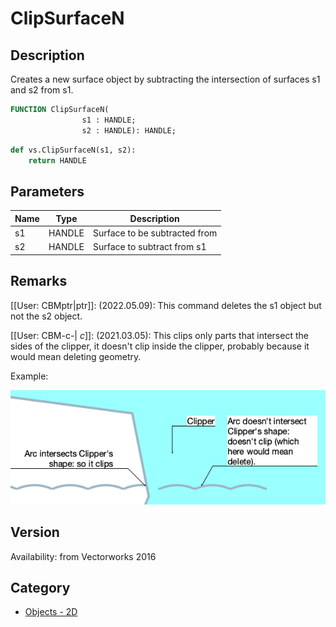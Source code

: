 # ClipSurfaceN

## Description
Creates a new surface object by subtracting the intersection of surfaces s1 and s2 from s1.

```pascal
FUNCTION ClipSurfaceN(
				s1 : HANDLE;
				s2 : HANDLE): HANDLE;
```

```python
def vs.ClipSurfaceN(s1, s2):
    return HANDLE
```

## Parameters
|Name|Type|Description|
|---|---|---|
|s1|HANDLE|Surface to be subtracted from|
|s2|HANDLE|Surface to subtract from s1|

## Remarks
[[User: CBMptr|ptr]]: (2022.05.09): This command deletes the s1 object but not the s2 object. 

[[User: CBM-c-| _c_]]: (2021.03.05):
This clips only parts that intersect the sides of the clipper, it doesn't clip inside the clipper, probably because it would mean deleting geometry.

Example:

![VsClipSurfaceN.png](files/VsClipSurfaceN.png)

## Version
Availability: from Vectorworks 2016

## Category
* [Objects - 2D](../Categories/Objects%20-%202D.md)
